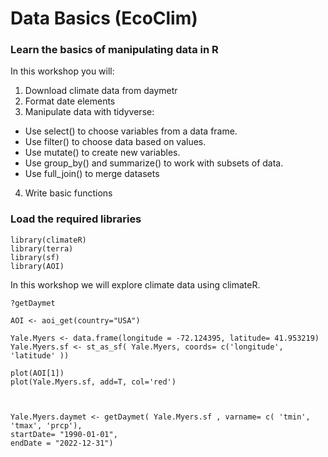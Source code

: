# Data Basics (EcoClim)

### Learn the basics of manipulating data in R

In this workshop you will:

1. Download climate data from daymetr 
2. Format date elements
3. Manipulate data with tidyverse: 
+ Use select() to choose variables from a data frame.
+ Use filter() to choose data based on values.
+ Use mutate() to create new variables.
+ Use group_by() and summarize() to work with subsets of data.
+ Use full_join() to merge datasets
4. Write basic functions

### Load the required libraries
```{r, include=T}
library(climateR)
library(terra)
library(sf)
library(AOI)
```

In this workshop we will explore climate data using climateR. 

```{r, include=T}
?getDaymet
```

```{r, include=T}
AOI <- aoi_get(country="USA")

Yale.Myers <- data.frame(longitude = -72.124395, latitude= 41.953219) 
Yale.Myers.sf <- st_as_sf( Yale.Myers, coords= c('longitude', 'latitude' ))

plot(AOI[1])
plot(Yale.Myers.sf, add=T, col='red')



Yale.Myers.daymet <- getDaymet( Yale.Myers.sf , varname= c( 'tmin', 'tmax', 'prcp'),
startDate= "1990-01-01",
endDate = "2022-12-31")
```
